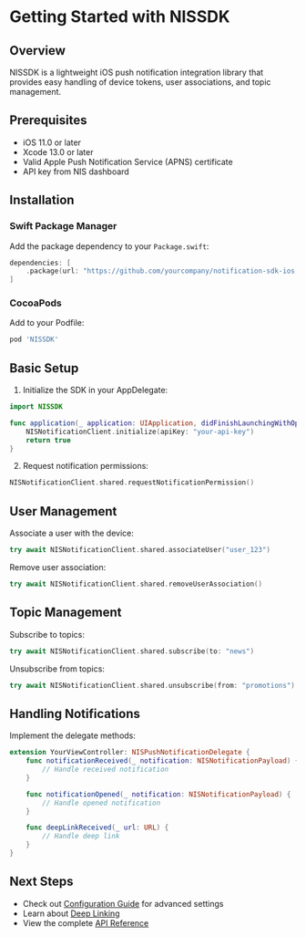 # Getting Started with NISSDK

## Overview

NISSDK is a lightweight iOS push notification integration library that provides easy handling of device tokens, user associations, and topic management.

## Prerequisites

- iOS 11.0 or later
- Xcode 13.0 or later
- Valid Apple Push Notification Service (APNS) certificate
- API key from NIS dashboard

## Installation

### Swift Package Manager

Add the package dependency to your `Package.swift`:

```swift
dependencies: [
    .package(url: "https://github.com/yourcompany/notification-sdk-ios.git", from: "1.0.0")
]
```

### CocoaPods

Add to your Podfile:

```ruby
pod 'NISSDK'
```

## Basic Setup

1. Initialize the SDK in your AppDelegate:

```swift
import NISSDK

func application(_ application: UIApplication, didFinishLaunchingWithOptions launchOptions: [UIApplication.LaunchOptionsKey: Any]?) -> Bool {
    NISNotificationClient.initialize(apiKey: "your-api-key")
    return true
}
```

2. Request notification permissions:

```swift
NISNotificationClient.shared.requestNotificationPermission()
```

## User Management

Associate a user with the device:

```swift
try await NISNotificationClient.shared.associateUser("user_123")
```

Remove user association:

```swift
try await NISNotificationClient.shared.removeUserAssociation()
```

## Topic Management

Subscribe to topics:

```swift
try await NISNotificationClient.shared.subscribe(to: "news")
```

Unsubscribe from topics:

```swift
try await NISNotificationClient.shared.unsubscribe(from: "promotions")
```

## Handling Notifications

Implement the delegate methods:

```swift
extension YourViewController: NISPushNotificationDelegate {
    func notificationReceived(_ notification: NISNotificationPayload) {
        // Handle received notification
    }

    func notificationOpened(_ notification: NISNotificationPayload) {
        // Handle opened notification
    }

    func deepLinkReceived(_ url: URL) {
        // Handle deep link
    }
}
```

## Next Steps

- Check out [Configuration Guide](Configuration.md) for advanced settings
- Learn about [Deep Linking](DeepLinking.md)
- View the complete [API Reference](APIReference.md)
